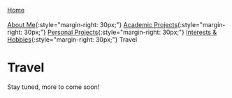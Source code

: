 [Home](../index.md)<br/><br/>
[About Me](../aboutMe/index.md){:style="margin-right: 30px;"}
[Academic Projects](../academicProjects/index.md){:style="margin-right: 30px;"}
[Personal Projects](../personalProjects/index.md){:style="margin-right: 30px;"}
[Interests & Hobbies](../interestsAndHobbies/index.md){:style="margin-right: 30px;"}
Travel

# Travel

Stay tuned, more to come soon!